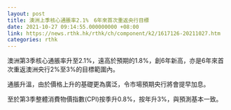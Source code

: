 ```yaml
---
layout: post
title: 澳洲上季核心通脹率2.1%　6年來首次重返央行目標
date: 2021-10-27 09:14:55.000000000 +08:00
link: https://news.rthk.hk/rthk/ch/component/k2/1617126-20211027.htm
categories: rthk
---
```


澳洲第3季核心通脹率升至2.1%，遠高於預期的1.8%，創6年新高，亦是6年來首次重返澳洲央行2%至3%的目標範圍內。

通脹升溫，由於價格上升的基礎更為廣泛，令市場預期央行將會提早加息。

至於第3季整體消費物價指數(CPI)按季升0.8%，按年升3%，與預測基本一致。
